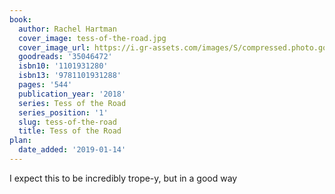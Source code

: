 ```yaml
---
book:
  author: Rachel Hartman
  cover_image: tess-of-the-road.jpg
  cover_image_url: https://i.gr-assets.com/images/S/compressed.photo.goodreads.com/books/1503599285l/35046472._SX98_.jpg
  goodreads: '35046472'
  isbn10: '1101931280'
  isbn13: '9781101931288'
  pages: '544'
  publication_year: '2018'
  series: Tess of the Road
  series_position: '1'
  slug: tess-of-the-road
  title: Tess of the Road
plan:
  date_added: '2019-01-14'
---
```


I expect this to be incredibly trope-y, but in a good way
